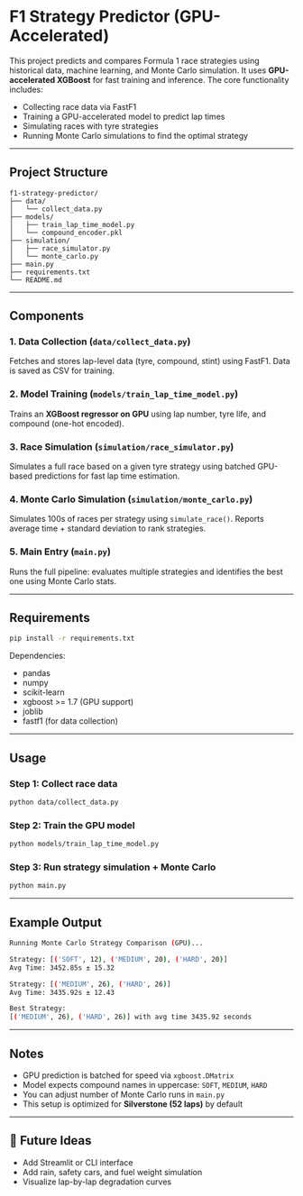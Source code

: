 
# F1 Strategy Predictor (GPU-Accelerated)

This project predicts and compares Formula 1 race strategies using historical data, machine learning, and Monte Carlo simulation. It uses **GPU-accelerated XGBoost** for fast training and inference. The core functionality includes:

- Collecting race data via FastF1
- Training a GPU-accelerated model to predict lap times
- Simulating races with tyre strategies
- Running Monte Carlo simulations to find the optimal strategy

---

## Project Structure

```
f1-strategy-predictor/
├── data/
│   └── collect_data.py
├── models/
│   ├── train_lap_time_model.py
│   └── compound_encoder.pkl
├── simulation/
│   ├── race_simulator.py
│   └── monte_carlo.py
├── main.py
├── requirements.txt
└── README.md
```

---

## Components

### 1. **Data Collection (`data/collect_data.py`)**
Fetches and stores lap-level data (tyre, compound, stint) using FastF1. Data is saved as CSV for training.

### 2. **Model Training (`models/train_lap_time_model.py`)**
Trains an **XGBoost regressor on GPU** using lap number, tyre life, and compound (one-hot encoded). 

### 3. **Race Simulation (`simulation/race_simulator.py`)**
Simulates a full race based on a given tyre strategy using batched GPU-based predictions for fast lap time estimation.

### 4. **Monte Carlo Simulation (`simulation/monte_carlo.py`)**
Simulates 100s of races per strategy using `simulate_race()`. Reports average time + standard deviation to rank strategies.

### 5. **Main Entry (`main.py`)**
Runs the full pipeline: evaluates multiple strategies and identifies the best one using Monte Carlo stats.

---

## Requirements

```bash
pip install -r requirements.txt
```

Dependencies:
- pandas
- numpy
- scikit-learn
- xgboost >= 1.7 (GPU support)
- joblib
- fastf1 (for data collection)

---

## Usage

### Step 1: Collect race data
```bash
python data/collect_data.py
```

### Step 2: Train the GPU model
```bash
python models/train_lap_time_model.py
```

### Step 3: Run strategy simulation + Monte Carlo
```bash
python main.py
```

---

## Example Output

```bash
Running Monte Carlo Strategy Comparison (GPU)...

Strategy: [('SOFT', 12), ('MEDIUM', 20), ('HARD', 20)]
Avg Time: 3452.85s ± 15.32

Strategy: [('MEDIUM', 26), ('HARD', 26)]
Avg Time: 3435.92s ± 12.43

Best Strategy:
[('MEDIUM', 26), ('HARD', 26)] with avg time 3435.92 seconds
```

---

## Notes

- GPU prediction is batched for speed via `xgboost.DMatrix`
- Model expects compound names in uppercase: `SOFT`, `MEDIUM`, `HARD`
- You can adjust number of Monte Carlo runs in `main.py`
- This setup is optimized for **Silverstone (52 laps)** by default

---

## 🏁 Future Ideas

- Add Streamlit or CLI interface
- Add rain, safety cars, and fuel weight simulation
- Visualize lap-by-lap degradation curves
